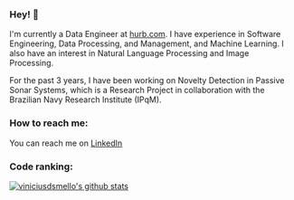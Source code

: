 ### Hey! 👋

I'm currently a Data Engineer at [hurb.com](https://hurb.com). I have experience in Software Engineering, Data Processing, and Management, and
Machine Learning. I also have an interest in Natural Language Processing and Image Processing.

For the past 3 years, I have been working on Novelty Detection in Passive Sonar Systems, which is a Research Project in collaboration with the Brazilian Navy Research Institute (IPqM).


### How to reach me:
You can reach me on [LinkedIn](https://linkedin.com/in/viniciusdsmello)


### Code ranking:

[![viniciusdsmello's github stats](https://github-readme-stats.vercel.app/api?username=viniciusdsmello)](https://github.com/viniciusdsmello)

<!--
**viniciusdsmello/viniciusdsmello** is a ✨ _special_ ✨ repository because its `README.md` (this file) appears on your GitHub profile.

Here are some ideas to get you started:

- 🔭 I’m currently working on ...
- 🌱 I’m currently learning ...
- 👯 I’m looking to collaborate on ...
- 🤔 I’m looking for help with ...
- 💬 Ask me about ...
- 📫 How to reach me: ...
- 😄 Pronouns: ...
- ⚡ Fun fact: ...
-->
